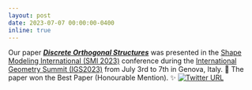 ```yaml
---
layout: post
date: 2023-07-07 00:00:00-0400
inline: true
---
```


Our paper [***Discrete Orthogonal Structures***](https://www.huiwang.me/projects/10_project/) was presented in the [Shape Modeling International (SMI 2023)](https://smiconf.github.io/2023/) conference during the [International Geometry Summit (IGS2023)](https://www.igs2023.imati.cnr.it/) from July 3rd to 7th in Genova, Italy. :spaghetti: The paper won the Best Paper (Honourable Mention). :sparkles:
[![Twitter URL](https://img.shields.io/twitter/url/https/twitter.com/jjorge.svg?style=social&label=Follow%20%40jjorge)](https://twitter.com/jjorge/status/1677652626270298117)